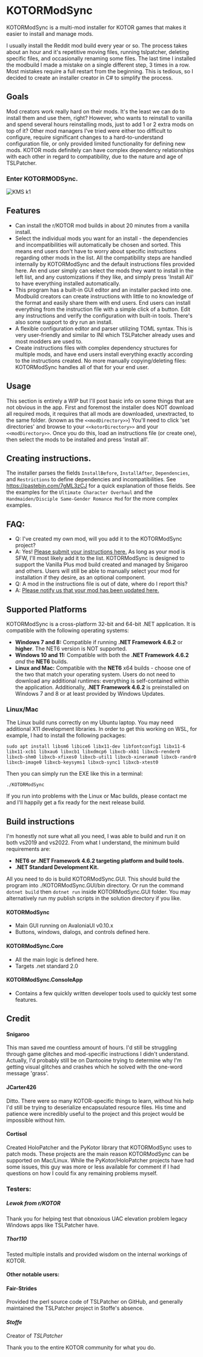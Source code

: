 # KOTORModSync
KOTORModSync is a multi-mod installer for KOTOR games that makes it easier to install and manage mods.

I usually install the Reddit mod build every year or so. The process takes about an hour and it's repetitive moving files, running tslpatcher, deleting specific files, and occasionally renaming some files. The last time I installed the modbuild I made a mistake on a single different step, 3 times in a row. Most mistakes require a full restart from the beginning.
This is tedious, so I decided to create an installer creator in C# to simplify the process.

## Goals
Mod creators work really hard on their mods. It's the least we can do to install them and use them, right? However, who wants to reinstall to vanilla and spend several hours reinstalling mods, just to add 1 or 2 extra mods on top of it?
Other mod managers I've tried were either too difficult to configure, require significant changes to a hard-to-understand configuration file, or only provided limited functionality for defining new mods. KOTOR mods definitely can have complex dependency relationships with each other in regard to compatibility, due to the nature and age of TSLPatcher.

### Enter KOTORMODSync.
![KMS k1](https://github.com/th3w1zard1/KOTORModSync/assets/2219836/7ab62c61-e617-4bab-a8c5-7259ff66a7be)



## Features
- Can install the r/KOTOR mod builds in about 20 minutes from a vanilla install.
- Select the individual mods you want for an install - the dependencies and incompatibilities will automatically be chosen and sorted. This means end users don't have to worry about specific instructions regarding other mods in the list. All the compatibility steps are handled internally by KOTORModSync and the default instructions files provided here. An end user simply can select the mods they want to install in the left list, and any customizations if they like, and simply press 'Install All' to have everything installed automatically.
- This program has a built-in GUI editor and an installer packed into one. Modbuild creators can create instructions with little to no knowledge of the format and easily share them with end users. End users can install everything from the instruction file with a simple click of a button. Edit any instructions and verify the configuration with built-in tools. There's also some support to dry run an install.
- A flexible configuration editor and parser utilizing TOML syntax. This is very user-friendly and similar to INI which TSLPatcher already uses and most modders are used to.
- Create instructions files with complex dependency structures for multiple mods, and have end users install everything exactly according to the instructions created. No more manually copying/deleting files: KOTORModSync handles all of that for your end user.

## Usage
This section is entirely a WIP but I'll post basic info on some things that are not obvious in the app.
First and foremost the installer does NOT download all required mods, it requires that all mods are downloaded, unextracted, to the same folder. (known as the `<<modDirectory>>`)
You'll need to click 'set directories' and browse to your `<<kotorDirectory>>` and your `<<modDirectory>>`.
Once you do this, load an instructions file (or create one), then select the mods to be installed and press 'install all'.

## Creating instructions.
The installer parses the fields `InstallBefore`, `InstallAfter`, `Dependencies`, and `Restrictions` to define dependencies and incompatibilities.
See https://pastebin.com/7gML3zCJ for a quick explanation of those fields. See the examples for the `Ultimate Character Overhaul` and the `Handmaiden/Disciple Same-Gender Romance Mod` for the more complex examples.

## FAQ:
- Q: I've created my own mod, will you add it to the KOTORModSync project?
- A: Yes! [Please submit your instructions here.](https://github.com/th3w1zard1/KOTORModSync/discussions/categories/share-your-instructions) As long as your mod is SFW, I'll most likely add it to the list. KOTORModSync is designed to support the Vanilla Plus mod build created and managed by Snigaroo and others. Users will still be able to manually select your mod for installation if they desire, as an optional component.
- Q: A mod in the instructions file is out of date, where do I report this?
- A: [Please notify us that your mod has been updated here.](https://github.com/th3w1zard1/KOTORModSync/discussions/categories/mod-updates)

## Supported Platforms
KOTORModSync is a cross-platform 32-bit and 64-bit .NET application. It is compatible with the following operating systems:
- **Windows 7 and 8:** Compatible if running **.NET Framework 4.6.2** or **higher**. The NET6 version is NOT supported.
- **Windows 10 and 11:** Compatible with both the **.NET Framework 4.6.2** *and* the **NET6** builds.
- **Linux and Mac:** Compatible with the **NET6** x64 builds - choose one of the two that match your operating system.
Users do not need to download any additional runtimes: everything is self-contained within the application. Additionally, **.NET Framework 4.6.2** is preinstalled on Windows 7 and 8 or at least provided by Windows Updates.

### Linux/Mac
The Linux build runs correctly on my Ubuntu laptop. You may need additional X11 development libraries. In order to get this working on WSL, for example, I had to install the following packages:

`sudo apt install libsm6 libice6 libx11-dev libfontconfig1 libx11-6 libx11-xcb1 libxau6 libxcb1 libxdmcp6 libxcb-xkb1 libxcb-render0 libxcb-shm0 libxcb-xfixes0 libxcb-util1 libxcb-xinerama0 libxcb-randr0 libxcb-image0 libxcb-keysyms1 libxcb-sync1 libxcb-xtest0`

Then you can simply run the EXE like this in a terminal:

`./KOTORModSync`

If you run into problems with the Linux or Mac builds, please contact me and I'll happily get a fix ready for the next release build. 


## Build instructions
I'm honestly not sure what all you need, I was able to build and run it on both vs2019 and vs2022. From what I understand, the minimum build requirements are:
- **NET6 or .NET Framework 4.6.2 targeting platform and build tools.**
- **.NET Standard Development Kit.**

All you need to do is build KOTORModSync.GUI. This should build the program into ./KOTORModSync.GUI/bin directory. Or run the command `dotnet build` then `dotnet run` inside KOTORModSync.GUI folder.
You may alternatively run my publish scripts in the solution directory if you like.
#### KOTORModSync
- Main GUI running on AvaloniaUI v0.10.x
- Buttons, windows, dialogs, and controls defined here.
#### KOTORModSync.Core
- All the main logic is defined here.
- Targets .net standard 2.0
#### KOTORModSync.ConsoleApp
- Contains a few quickly written developer tools used to quickly test some features.


## Credit
#### Snigaroo
This man saved me countless amount of hours. I'd still be struggling through game glitches and mod-specific instructions I didn't understand. Actually, I'd probably still be on Dantooine trying to determine why I'm getting visual glitches and crashes which he solved with the one-word message 'grass'.

#### JCarter426
Ditto. There were so many KOTOR-specific things to learn, without his help I'd still be trying to deserialize encapsulated resource files. His time and patience were incredibly useful to the project and this project would be impossible without him.

#### Cortisol
Created HoloPatcher and the PyKotor library that KOTORModSync uses to patch mods. These projects are the main reason KOTORModSync can be supported on Mac/Linux. While the PyKotor/HoloPatcher projects have had some issues, this guy was more or less available for comment if I had questions on how I could fix any remaining problems myself.

### Testers:
##### Lewok from r/KOTOR
Thank you for helping test that obnoxious UAC elevation problem legacy Windows apps like TSLPatcher have.
##### Thor110
Tested multiple installs and provided wisdom on the internal workings of KOTOR.

#### Other notable users:
#### Fair-Strides
Provided the perl source code of TSLPatcher on GitHub, and generally maintained the TSLPatcher project in Stoffe's absence.

#### *Stoffe*
Creator of *TSLPatcher*

Thank you to the entire KOTOR community for what you do.
